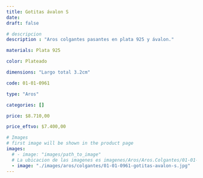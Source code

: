 ```yaml
---
title: Gotitas ávalon S
date: 
draft: false

# descripcion
description : "Aros colgantes pasantes en plata 925 y ávalon."

materials: Plata 925

color: Plateado

dimensions: "Largo total 3.2cm"

code: 01-01-0961

type: "Aros"

categories: []

price: $8.710,00

price_eftvo: $7.400,00

# Images
# first image will be shown in the product page
images:
  # - image: "images/path_to_image"
  # La ubicacion de las imagenes es imagenes/Aros/Aros.Colgantes/01-01-0961-gotitas-avalon-s
  - image: "./images/aros/colgantes/01-01-0961-gotitas-avalon-s.jpg"
---
```

